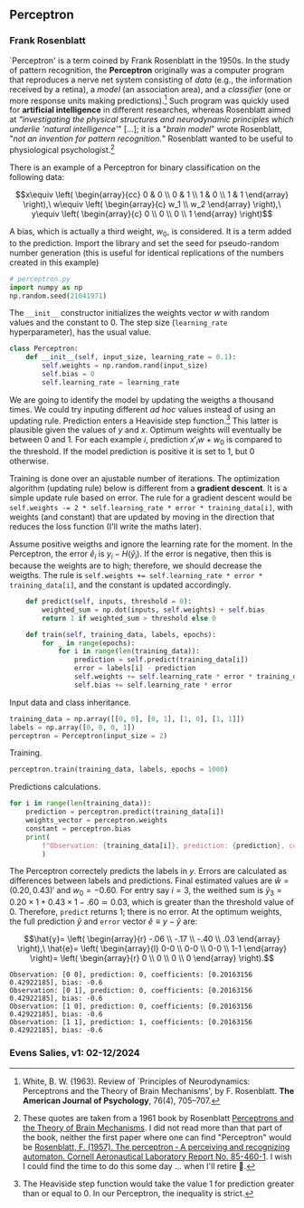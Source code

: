 ## Perceptron

### Frank Rosenblatt

`Perceptron' is a term coined by Frank Rosenblatt in the 1950s. In the study of pattern recognition, the **Perceptron** originally was a computer program that reproduces a nerve net system consisting of *data* (e.g., the information received by a retina), a *model* (an association area), and a *classifier* (one or more response units making predictions).[^1] Such program was quickly used for **artificial intelligence** in different researches, whereas Rosenblatt aimed at *"investigating the physical structures and neurodynamic principles which underlie 'natural intelligence'*" [...]; it is a "*brain model*" wrote Rosenblatt, "*not an invention for pattern recognition.*" Rosenblatt wanted to be useful to physiological psychologist.[^2]

[^1]: White, B. W. (1963). Review of `Principles of Neurodynamics: Perceptrons and the Theory of Brain Mechanisms', by F. Rosenblatt. **The American Journal of Psychology**, 76(4), 705–707.
[^2]: These quotes are taken from a 1961 book by Rosenblatt [Perceptrons and the Theory of Brain Mechanisms](ishttps://safari.ethz.ch/digitaltechnik/spring2018/lib/exe/fetch.php?media=neurodynamics1962rosenblatt.pdf). I did not read more than that part of the book, neither the first paper where one can find "Perceptron" would be [Rosenblatt, F. (1957). The perceptron &#8209; A perceiving and recognizing automaton. Cornell Aeronautical Laboratory Report No. 85-460-1](https://bpb-us-e2.wpmucdn.com/websites.umass.edu/dist/a/27637/files/2016/03/rosenblatt-1957.pdf). I wish I could find the time to do this some day ... when I'll retire 👴.

There is an example of a Perceptron for binary classification on the following data:

```math
x\equiv
    \left(
        \begin{array}{cc} 0 & 0 \\ 0 & 1 \\ 1 & 0 \\ 1 & 1 \end{array}
    \right),\
w\equiv
    \left(
        \begin{array}{c} w_1 \\ w_2 \end{array}    
    \right),\
y\equiv
    \left(
        \begin{array}{c} 0 \\ 0 \\ 0 \\ 1 \end{array}    
    \right)
```

A bias, which is actually a third weight, $w_0$, is considered. It is a term added to the prediction. Import the library and set the seed for pseudo-random number generation (this is useful for identical replications of the numbers created in this example)

```python
# perceptron.py
import numpy as np
np.random.seed(21041971)
```

The `__init__` constructor initializes the weights vector $w$ with random values and the constant to 0. The step size (`learning_rate` hyperparameter), has the usual value.

```python
class Perceptron:
    def __init__(self, input_size, learning_rate = 0.1):
        self.weights = np.random.rand(input_size)
        self.bias = 0
        self.learning_rate = learning_rate
```

We are going to identify the model by updating the weigths a thousand times. We could try inputing different *ad hoc* values instead of using an updating rule. Prediction enters a Heaviside step function.[^3] This latter is plausible given the values of $y$ and $x$. Optimum weights will eventually be between 0 and 1. For each example $i$, prediction $x'_iw+w_0$ is compared to the threshold. If the model prediction is positive it is set to 1, but 0 otherwise.

Training is done over an ajustable number of iterations. The optimization algorithm (updating rule) below is different from a __gradient descent__. It is a simple update rule based on error. The rule for a gradient descent would be ```self.weights -= 2 * self.learning_rate * error * training_data[i]```, with weights (and constant) that are updated by moving in the direction that reduces the loss function (I'll write the maths later).

Assume positive weigths and ignore the learning rate for the moment. In the Perceptron, the error $\hat{e}_i$ is $y_i-H(\hat{y}_i)$. If the error is negative, then this is because the weights are to high; therefore, we should decrease the weigths. The rule is ```self.weights += self.learning_rate * error * training_data[i]```, and the constant is updated accordingly.

```python
    def predict(self, inputs, threshold = 0):
        weighted_sum = np.dot(inputs, self.weights) + self.bias
        return 1 if weighted_sum > threshold else 0

    def train(self, training_data, labels, epochs):
        for _ in range(epochs):
            for i in range(len(training_data)):
                prediction = self.predict(training_data[i])
                error = labels[i] - prediction
                self.weights += self.learning_rate * error * training_data[i]
                self.bias += self.learning_rate * error
```
Input data and class inheritance.

```python
training_data = np.array([[0, 0], [0, 1], [1, 0], [1, 1]])
labels = np.array([0, 0, 0, 1])
perceptron = Perceptron(input_size = 2)
```

Training.

```python
perceptron.train(training_data, labels, epochs = 1000)
```

Predictions calculations.

```python
for i in range(len(training_data)):
    prediction = perceptron.predict(training_data[i])
    weights_vector = perceptron.weights
    constant = perceptron.bias
    print(
        f"Observation: {training_data[i]}, prediction: {prediction}, coefficients: {weights_vector}, bias: {constant}"
        )
```

The Perceptron correctely predicts the labels in $y$. Errors are calculated as differences between labels and predictions. Final estimated values are $\hat{w}=(0.20, 0.43)'$ and $w_0=-0.60$. For entry say $i=3$, the weithed sum is $\hat{y}_3=0.20\times 1+0.43\times 1-.60\simeq 0.03$, which is greater than the threshold value of 0. Therefore, `predict` returns 1; there is no error. At the optimum weights, the full prediction $\hat{y}$ and `error` vector $\hat{e}\equiv y-\hat{y}$ are:

```math
\hat{y}=
    \left(
        \begin{array}{r}
        -.06 \\
        -.17 \\
        -.40 \\
         .03
        \end{array}    
    \right),\
\hat{e}=
    \left(
        \begin{array}{l}
        0-0 \\
        0-0 \\
        0-0 \\
        1-1
        \end{array}    
    \right)=
        \left(
        \begin{array}{r}
        0 \\
        0 \\
        0 \\
        0
        \end{array}    
    \right).
```

```
Observation: [0 0], prediction: 0, coefficients: [0.20163156 0.42922185], bias: -0.6
Observation: [0 1], prediction: 0, coefficients: [0.20163156 0.42922185], bias: -0.6
Observation: [1 0], prediction: 0, coefficients: [0.20163156 0.42922185], bias: -0.6
Observation: [1 1], prediction: 1, coefficients: [0.20163156 0.42922185], bias: -0.6
```
[^3]: The Heaviside step function would take the value 1 for prediction greater than or equal to 0. In our Perceptron, the inequality is strict.

###   Evens Salies, v1: 02-12/2024
